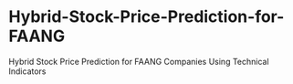# Hybrid-Stock-Price-Prediction-for-FAANG
Hybrid Stock Price Prediction for FAANG Companies Using Technical Indicators
